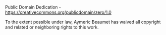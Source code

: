 Public Domain Dedication - https://creativecommons.org/publicdomain/zero/1.0

To the extent possible under law, Aymeric Beaumet has waived all copyright and
related or neighboring rights to this work.

